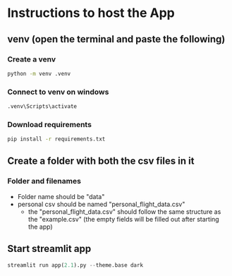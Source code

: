 # Instructions to host the App

## venv (open the terminal and paste the following)

### Create a venv 
```bash	
python -m venv .venv
```
### Connect to venv on windows
```bash	
.venv\Scripts\activate
```
### Download requirements
```bash
pip install -r requirements.txt
```
## Create a folder with both the csv files in it

### Folder and filenames
* Folder name should be "data"
* personal csv should be named "personal_flight_data.csv"
    * the "personal_flight_data.csv" should follow the same structure as the "example.csv" (the empty fields will be filled out after starting the app)

## Start streamlit app
```python
streamlit run app(2.1).py --theme.base dark
```


